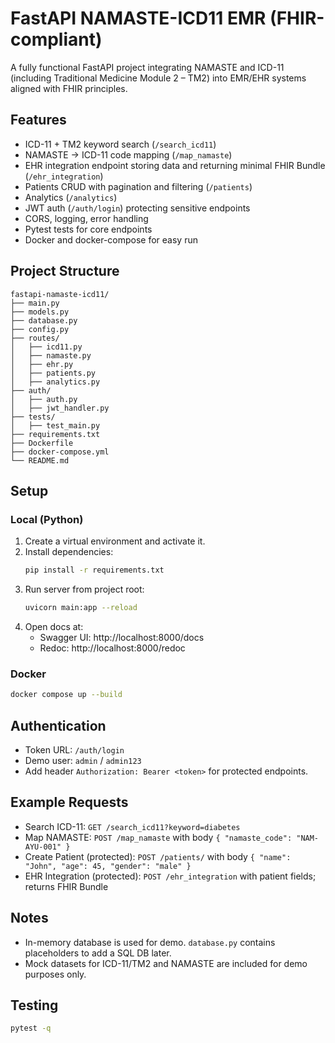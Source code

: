 # FastAPI NAMASTE-ICD11 EMR (FHIR-compliant)

A fully functional FastAPI project integrating NAMASTE and ICD-11 (including Traditional Medicine Module 2 – TM2) into EMR/EHR systems aligned with FHIR principles.

## Features
- ICD-11 + TM2 keyword search (`/search_icd11`)
- NAMASTE → ICD-11 code mapping (`/map_namaste`)
- EHR integration endpoint storing data and returning minimal FHIR Bundle (`/ehr_integration`)
- Patients CRUD with pagination and filtering (`/patients`)
- Analytics (`/analytics`)
- JWT auth (`/auth/login`) protecting sensitive endpoints
- CORS, logging, error handling
- Pytest tests for core endpoints
- Docker and docker-compose for easy run

## Project Structure
```
fastapi-namaste-icd11/
├── main.py
├── models.py
├── database.py
├── config.py
├── routes/
│   ├── icd11.py
│   ├── namaste.py
│   ├── ehr.py
│   ├── patients.py
│   ├── analytics.py
├── auth/
│   ├── auth.py
│   ├── jwt_handler.py
├── tests/
│   ├── test_main.py
├── requirements.txt
├── Dockerfile
├── docker-compose.yml
└── README.md
```

## Setup

### Local (Python)
1. Create a virtual environment and activate it.
2. Install dependencies:
   ```bash
   pip install -r requirements.txt
   ```
3. Run server from project root:
   ```bash
   uvicorn main:app --reload
   ```
4. Open docs at:
   - Swagger UI: http://localhost:8000/docs
   - Redoc: http://localhost:8000/redoc

### Docker
```bash
docker compose up --build
```

## Authentication
- Token URL: `/auth/login`
- Demo user: `admin` / `admin123`
- Add header `Authorization: Bearer <token>` for protected endpoints.

## Example Requests
- Search ICD-11:
  `GET /search_icd11?keyword=diabetes`
- Map NAMASTE:
  `POST /map_namaste` with body `{ "namaste_code": "NAM-AYU-001" }`
- Create Patient (protected):
  `POST /patients/` with body `{ "name": "John", "age": 45, "gender": "male" }`
- EHR Integration (protected):
  `POST /ehr_integration` with patient fields; returns FHIR Bundle

## Notes
- In-memory database is used for demo. `database.py` contains placeholders to add a SQL DB later.
- Mock datasets for ICD-11/TM2 and NAMASTE are included for demo purposes only.

## Testing
```bash
pytest -q
```
